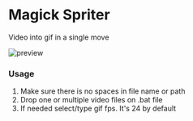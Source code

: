#  Magick Spriter
Video into gif in a single move 


![preview](https://github.com/tpkn/gifer/blob/master/preview.gif)


### Usage
1. Make sure there is no spaces in file name or path
2. Drop one or multiple video files on .bat file
3. If needed select/type gif fps. It's 24 by default